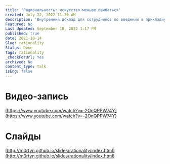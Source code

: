 ```yaml
---
title: 'Рациональность: искусство меньше ошибаться'
created: July 22, 2022 11:30 AM
description: 'Внутренний доклад для сотрудников по введению в прикладную рациональность.'
Featured: No
Last Updated: September 18, 2022 1:17 PM
published: true
date: 2021-10-14
Slug: rationality
Status: Done
Tags: rationality
_checkForUrl: Yes
archived: No
content_type: talk
isEng: false
---
```


# Видео-запись

[https://www.youtube.com/watch?v=-2OnQPPW74Y](https://www.youtube.com/watch?v=-2OnQPPW74Y)

# Слайды

[http://m0rtyn.github.io/slides/rationality/index.html](http://m0rtyn.github.io/slides/rationality/index.html)